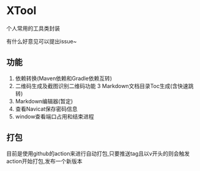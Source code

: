 # XTool

个人常用的工具类封装

有什么好意见可以提出issue~

## 功能

1. 依赖转换(Maven依赖和Gradle依赖互转)
2. 二维码生成及截图识别二维码功能
3  Markdown文档目录Toc生成(含快速跳转)
4. Markdown编辑器(暂定)
5. 查看Navicat保存密码信息
6. window查看端口占用和结束进程

## 打包
目前是使用github的action来进行自动打包,只要推送tag且以v开头的则会触发action开始打包,发布一个新版本
